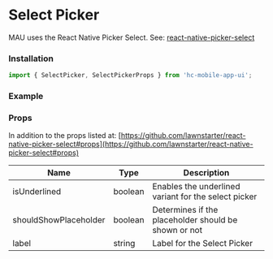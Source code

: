 # Select Picker

MAU uses the React Native Picker Select. See: [react-native-picker-select](https://github.com/lawnstarter/react-native-picker-select)

### Installation

```jsx
import { SelectPicker, SelectPickerProps } from 'hc-mobile-app-ui';
```

### Example



### Props

In addition to the props listed at: [https://github.com/lawnstarter/react-native-picker-select#props](https://github.com/lawnstarter/react-native-picker-select#props)

| Name                  | Type    | Description                                          |
| --------------------- | ------- | ---------------------------------------------------- |
| isUnderlined          | boolean | Enables the underlined variant for the select picker |
| shouldShowPlaceholder | boolean | Determines if the placeholder should be shown or not |
| label                 | string  | Label for the Select Picker                          |
